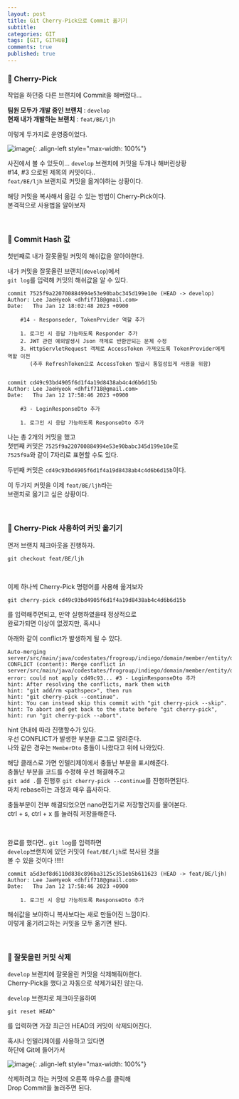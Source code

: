```yaml
---
layout: post
title: Git Cherry-Pick으로 Commit 옮기기
subtitle:
categories: GIT
tags: [GIT, GITHUB]
comments: true
published: true
---
```


### 📌 Cherry-Pick   

작업을 하던중 다른 브랜치에 Commit을 해버렸다...    

**팀원 모두가 개발 중인 브랜치** : `develop`  
**현재 내가 개발하는 브랜치** : `feat/BE/ljh`

이렇게 두가지로 운영중이었다.  

![image](https://user-images.githubusercontent.com/95069395/212029237-9092798b-deca-43ea-8a8d-d99591ca7963.png){: .align-left style="max-width: 100%"}

사진에서 볼 수 있듯이... `develop` 브랜치에 커밋을 두개나 해버린상황  
#14, #3 으로된 제목의 커밋이다..  
`feat/BE/ljh`  브랜치로 커밋을 옮겨야하는 상황이다.

해당 커밋을 복사해서 옮길 수 있는 방법이 Cherry-Pick이다.  
본격적으로 사용법을 알아보자

<br/>

### 📌 Commit Hash 값

첫번째로 내가 잘못올릴 커밋의 해쉬값을 알아야한다.  

내가 커밋을 잘못올린 브랜치(`develop`)에서  
`git log`를 입력해 커밋의 해쉬값을 알 수 있다.

```shell
commit 7525f9a220700884994e53e90babc345d199e10e (HEAD -> develop)
Author: Lee JaeHyeok <dhfif718@gmail.com>
Date:   Thu Jan 12 18:02:48 2023 +0900

    #14 - Responseder, TokenPrvider 역할 추가
    
    1. 로그인 시 응답 가능하도록 Responder 추가
    2. JWT 관련 예외발생시 Json 객체로 반환안되는 문제 수정
    3. HttpServletRequest 객체로 AccessToken 가져오도록 TokenProvider에게 역할 이전
       (추후 RefreshToken으로 AccessToken 발급시 통일성있게 사용을 위함)


commit cd49c93bd4905f6d1f4a19d8438ab4c4d6b6d15b
Author: Lee JaeHyeok <dhfif718@gmail.com>
Date:   Thu Jan 12 17:58:46 2023 +0900

    #3 - LoginResponseDto 추가
    
    1. 로그인 시 응답 가능하도록 ResponseDto 추가

```

나는 총 2개의 커밋을 했고  
첫번째 커밋은 `7525f9a220700884994e53e90babc345d199e10e`로  
`7525f9a`와 같이 7자리로 표현할 수도 있다.

두번째 커밋은 `cd49c93bd4905f6d1f4a19d8438ab4c4d6b6d15b`이다.

이 두가지 커밋을 이제 `feat/BE/ljh`라는  
브랜치로 옮기고 싶은 상황이다.

<br/>  

### 📌 Cherry-Pick 사용하여 커밋 옮기기

먼저 브랜치 체크아웃을 진행하자.
```shell
git checkout feat/BE/ljh
```

<br/>  

이제 하나씩 Cherry-Pick 명령어를 사용해 옮겨보자
```shell
git cherry-pick cd49c93bd4905f6d1f4a19d8438ab4c4d6b6d15b
```
를 입력해주면되고, 만약 실행하였을때 정상적으로   
완료가되면 이상이 없겠지만, 혹시나   

아래와 같이 conflict가 발생하게 될 수 있다.

```shell
Auto-merging server/src/main/java/codestates/frogroup/indiego/domain/member/entity/dto/MemberDto.java
CONFLICT (content): Merge conflict in server/src/main/java/codestates/frogroup/indiego/domain/member/entity/dto/MemberDto.java
error: could not apply cd49c93... #3 - LoginResponseDto 추가
hint: After resolving the conflicts, mark them with
hint: "git add/rm <pathspec>", then run
hint: "git cherry-pick --continue".
hint: You can instead skip this commit with "git cherry-pick --skip".
hint: To abort and get back to the state before "git cherry-pick",
hint: run "git cherry-pick --abort".
```
hint 안내에 따라 진행할수가 있다.   
우선 CONFLICT가 발생한 부분을 로그로 알려준다.  
나와 같은 경우는 `MemberDto` 충돌이 나왔다고 위에 나와있다.

해당 클래스로 가면 인텔리제이에서 충돌난 부분을 표시해준다.   
충돌난 부분을 코드를 수정해 우선 해결해주고  
`git add .`를 진행후 `git cherry-pick --continue`를 진행하면된다.  
마치 rebase하는 과정과 매우 흡사하다.

충돌부분이 전부 해결되었으면 nano편집기로 저장할건지를 물어본다.  
ctrl + s, ctrl + x 를 눌러줘 저장을해준다.

<br/>

완료를 했다면.. `git log`를 입력하면   
`develop`브랜치에 있던 커밋이 `feat/BE/ljh`로 복사된 것을   
볼 수 있을 것이다 !!!!!

```shell
commit a5d3ef8d6110d838c896ba3125c351eb5b611623 (HEAD -> feat/BE/ljh)
Author: Lee JaeHyeok <dhfif718@gmail.com>
Date:   Thu Jan 12 17:58:46 2023 +0900

    1. 로그인 시 응답 가능하도록 ResponseDto 추가

```

해쉬값을 보아하니 복사보다는 새로 만들어진 느낌이다.   
이렇게 옮기려고하는 커밋을 모두 옮기면 된다.  


<br/>  


### 📌 잘못올린 커밋 삭제  

`develop` 브랜치에 잘못올린 커밋을 삭제해줘야한다.   
Cherry-Pick을 했다고 자동으로 삭제가되진 않는다.

`develop` 브랜치로 체크아웃을하여

```shell
git reset HEAD^
```

를 입력하면 가장 최근인 HEAD의 커밋이 삭제되어진다.   

혹시나 인텔리제이를 사용하고 있다면  
하단에 Git에 들어가서

![image](https://user-images.githubusercontent.com/95069395/212040809-3a14a459-78b8-42a4-9558-b42c83cd9f30.png){: .align-left style="max-width: 100%"}

삭제하려고 하는 커밋에 오른쪽 마우스를 클릭해  
Drop Commit을 눌러주면 된다.




<br/>
<br/>
<br/>
